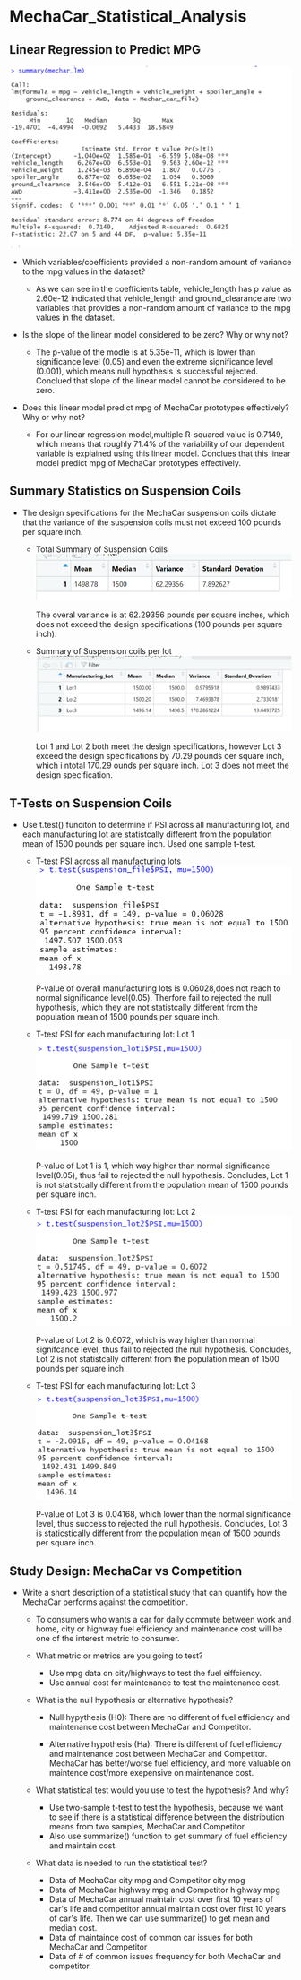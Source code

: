 # MechaCar_Statistical_Analysis

## Linear Regression to Predict MPG

 ![](https://github.com/helen3121433/MechaCar_Statistical_Analysis/blob/main/Resources/summary_linear_reg.PNG)

- Which variables/coefficients provided a non-random amount of variance to the mpg values in the dataset?
    - As we can see in the coefficients table, vehicle_length has p value as 2.60e-12 indicated that vehicle_length and ground_clearance are two variables that provides a non-random amount of variance to the mpg values in the dataset. 

- Is the slope of the linear model considered to be zero? Why or why not?
    - The p-value of the modle is at 5.35e-11, which is lower than significance level (0.05) and even the extreme significance level (0.001), which means null hypothesis is successful rejected. Conclued that slope of the linear model cannot be considered to be zero.

- Does this linear model predict mpg of MechaCar prototypes effectively? Why or why not?
    - For our linear regression model,multiple R-squared value is 0.7149, which means that roughly 71.4% of the variability of our dependent variable is explained using this linear model. Conclues that this linear model predict mpg of MechaCar prototypes effectively.


## Summary Statistics on Suspension Coils
- The design specifications for the MechaCar suspension coils dictate that the variance of the suspension coils must not exceed 100 pounds per square inch.
    - Total Summary of Suspension Coils
    ![](https://github.com/helen3121433/MechaCar_Statistical_Analysis/blob/main/Resources/suspension_total_summary.PNG)
        
      The overal variance is at 62.29356 pounds per square inches, which does not exceed the design specifications (100 pounds per square inch).

    - Summary of Suspension coils per lot
    ![](https://github.com/helen3121433/MechaCar_Statistical_Analysis/blob/main/Resources/suspension_lot_summary.PNG)
    
      Lot 1 and Lot 2 both meet the design specifications, however Lot 3 exceed the design specifications by 70.29 pounds oer square inch, which i ntotal 170.29 ounds per square inch. Lot 3 does not meet the design specification.

## T-Tests on Suspension Coils
- Use t.test() funciton to determine if PSI across all manufacturing lot, and each manufacturing lot are statistcally different from the population mean of 1500 pounds per square inch. Used one sample t-test.

    - T-test PSI across all manufacturing lots
    ![](https://github.com/helen3121433/MechaCar_Statistical_Analysis/blob/main/Resources/test_overall.PNG)

      P-value of overall manufacturing lots is 0.06028,does not reach to normal significance level(0.05). Therfore fail to rejected the null hypothesis, which they are not statistcally different from the population mean of 1500 pounds per square inch.


    - T-test PSI for each manufacturing lot: Lot 1
    ![](https://github.com/helen3121433/MechaCar_Statistical_Analysis/blob/main/Resources/lot1_test.PNG)

      P-value of Lot 1 is 1, which way higher than normal significance level(0.05), thus fail to rejected the null hypothesis. Concludes, Lot 1 is not statistcally different from the population mean of 1500 pounds per square inch.
    
    - T-test PSI for each manufacturing lot: Lot 2
    ![](https://github.com/helen3121433/MechaCar_Statistical_Analysis/blob/main/Resources/lot2_test.PNG)

      P-value of Lot 2 is 0.6072, which is way higher than normal signifcance level, thus fail to rejected the null hypothesis. Concludes, Lot 2 is not statistcally different from the population mean of 1500 pounds per square inch.

    - T-test PSI for each manufacturing lot: Lot 3
    ![](https://github.com/helen3121433/MechaCar_Statistical_Analysis/blob/main/Resources/lot3_test.PNG)
      
      P-value of Lot 3 is 0.04168, which lower than the normal significance level, thus success to rejected the null hypothesis. Concludes, Lot 3 is staticstically different from the population mean of 1500 pounds per square inch.

## Study Design: MechaCar vs Competition
- Write a short description of a statistical study that can quantify how the MechaCar performs against the competition. 

    - To consumers who wants a car for daily commute between work and home, city or highway fuel efficiency  and maintenance cost will be one of the interest metric to consumer. 

    - What metric or metrics are you going to test?
        - Use mpg data on city/highways to test the fuel eiffciency.
        - Use annual cost for maintenance to test the maintenance cost.

    - What is the null hypothesis or alternative hypothesis?
        - Null hypythesis (H0): There are no different of fuel efficiency and maintenance cost between MechaCar and Competitor.

        - Alternative hypothesis (Ha): There is different of fuel efficiency and maintenance cost between MechaCar and Competitor. MechaCar has better/worse fuel efficiency, and more valuable on maintence cost/more exepensive on maintenance cost.

    - What statistical test would you use to test the hypothesis? And why?
        - Use two-sample t-test to test the hypothesis, because we want to see if there is a statistical difference between the distribution means from two samples, MechaCar and Competitor
        - Also use summarize() function to get summary of fuel efficiency and maintain cost.

    - What data is needed to run the statistical test?
        - Data of MechaCar city mpg and Competitor city mpg
        - Data of MechaCar highway mpg and Competitor highway mpg
        - Data of MechaCar annual maintain cost over first 10 years of car's life and competitor annual maintain cost over first 10 years of car's life. Then we can use summarize() to get mean and median cost.
        - Data of maintaince cost of common car issues for both MechaCar and Competitor
        - Data of # of common issues frequency for both MechaCar and competitor.
